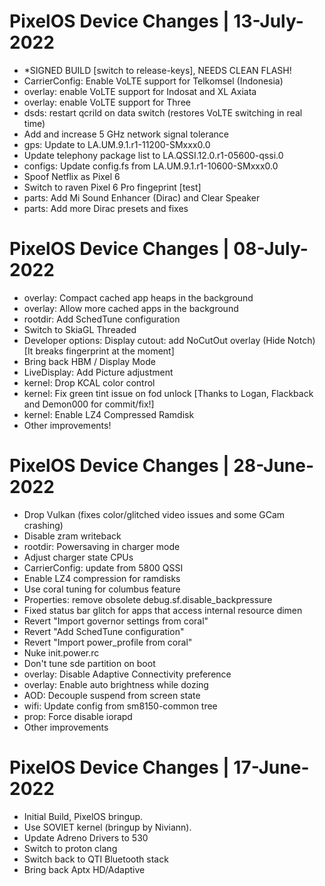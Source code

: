 # PixelOS Device Changes | 13-July-2022
- *SIGNED BUILD [switch to release-keys], NEEDS CLEAN FLASH!
- CarrierConfig: Enable VoLTE support for Telkomsel (Indonesia)
- overlay: enable VoLTE support for Indosat and XL Axiata
- overlay: enable VoLTE support for Three
- dsds: restart qcrild on data switch (restores VoLTE switching in real time)
- Add and increase 5 GHz network signal tolerance
- gps: Update to LA.UM.9.1.r1-11200-SMxxx0.0
- Update telephony package list to LA.QSSI.12.0.r1-05600-qssi.0
- configs: Update config.fs from LA.UM.9.1.r1-10600-SMxxx0.0
- Spoof Netflix as Pixel 6
- Switch to raven Pixel 6 Pro fingeprint [test]
- parts: Add Mi Sound Enhancer (Dirac) and Clear Speaker
- parts: Add more Dirac presets and fixes


# PixelOS Device Changes | 08-July-2022
- overlay: Compact cached app heaps in the background
- overlay: Allow more cached apps in the background
- rootdir: Add SchedTune configuration
- Switch to SkiaGL Threaded
- Developer options: Display cutout: add NoCutOut overlay (Hide Notch) 
   [It breaks fingerprint at the moment]
- Bring back HBM / Display Mode
- LiveDisplay: Add Picture adjustment
- kernel: Drop KCAL color control
- kernel: Fix green tint issue on fod unlock [Thanks to Logan, Flackback and Demon000 for commit/fix!]
- kernel: Enable LZ4 Compressed Ramdisk
- Other improvements!

# PixelOS Device Changes | 28-June-2022
- Drop Vulkan (fixes color/glitched video issues and some GCam crashing)
- Disable zram writeback 
- rootdir: Powersaving in charger mode
- Adjust charger state CPUs
- CarrierConfig: update from 5800 QSSI
- Enable LZ4 compression for ramdisks
- Use coral tuning for columbus feature
- Properties: remove obsolete debug.sf.disable_backpressure
- Fixed status bar glitch for apps that access internal resource dimen
- Revert "Import governor settings from coral"
- Revert "Add SchedTune configuration"
- Revert "Import power_profile from coral"
- Nuke init.power.rc
- Don't tune sde partition on boot
- overlay: Disable Adaptive Connectivity preference
- overlay: Enable auto brightness while dozing
- AOD: Decouple suspend from screen state
- wifi: Update config from sm8150-common tree 
- prop: Force disable iorapd
- Other improvements

# PixelOS Device Changes | 17-June-2022
- Initial Build, PixelOS bringup.
- Use SOVIET kernel (bringup by Niviann).
- Update Adreno Drivers to 530
- Switch to proton clang
- Switch back to QTI Bluetooth stack
- Bring back Aptx HD/Adaptive
